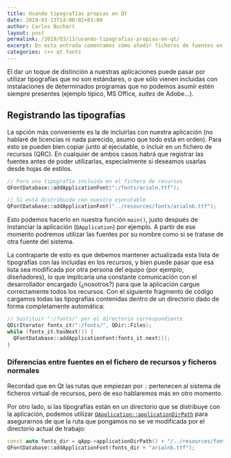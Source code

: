 ```yaml
---
title: Usando tipografías propias en Qt
date: 2019-03-13T14:00:02+01:00
author: Carlos Buchart
layout: post
permalink: /2019/03/13/usando-tipografias-propias-en-qt/
excerpt: En esta entrada comentamos cómo añadir ficheros de fuentes en nuestros proyectos Qt.
categories: c++ qt fonts
---
```

El dar un toque de distinción a nuestras aplicaciones puede pasar por utilizar tipografías que no son estándares, o que sólo vienen incluidas con instalaciones de determinados programas que no podemos asumir estén siempre presentes (ejemplo típico, MS Office, _suites_ de Adobe...).

## Registrando las tipografías

La opción más conveniente es la de incluirlas con nuestra aplicación (no hablaré de licencias ni nada parecido, asumo que todo está en orden). Para esto se pueden bien copiar junto al ejecutable, o incluir en un fichero de recursos (QRC). En cualquier de ambos casos habrá que registrar las fuentes antes de poder utilizarlas, especialmente si deseamos usarlas desde hojas de estilos.

```cpp
// Para una tipografía incluida en el fichero de recursos
QFontDatabase::addApplicationFont(":/fonts/arialn.ttf");

// Si está distribuida con nuestro ejecutable
QFontDatabase::addApplicationFont("../resources/fonts/arialnb.ttf");
```

Esto podemos hacerlo en nuestra función `main()`, justo después de instanciar la aplicación (`QApplication`) por ejemplo. A partir de ese momento podremos utilizar las fuentes por su nombre como si se tratase de otra fuente del sistema.

La contraparte de esto es que debemos mantener actualizada esta lista de tipografías con las incluidas en los recursos, y bien puede pasar que esa lista sea modificada por otra persona del equipo (por ejemplo, diseñadores), lo que implicaría una constante comunicación con el desarrollador encargado (¿nosotros?) para que la aplicación cargue correctamente todos los recursos. Con el siguiente fragmento de código cargamos todas las tipografías contenidas dentro de un directorio dado de forma completamente automática:

```cpp
// Sustituir ":/fonts/" por el directorio correspondiente
QDirIterator fonts_it(":/fonts/", QDir::Files);
while (fonts_it.hasNext()) {
  QFontDatabase::addApplicationFont(fonts_it.next());
}
```

### Diferencias entre fuentes en el fichero de recursos y ficheros normales

Recordad que en Qt las rutas que empiezan por `:` pertenecen al sistema de ficheros virtual de recursos, pero de eso hablaremos más en otro momento.

Por otro lado, si las tipografías están en un directorio que se distribuye con la aplicación, podemos utilizar [`QApplication::applicationDirPath`](https://doc.qt.io/qt-5/qcoreapplication.html#applicationDirPath) para asegurarnos de que la ruta que pongamos no se ve modificada por el directorio actual de trabajo:

```cpp
const auto fonts_dir = qApp->applicationDirPath() + "/../resources/fonts/";
QFontDatabase::addApplicationFont(fonts_dir + "arialnb.ttf");
```
